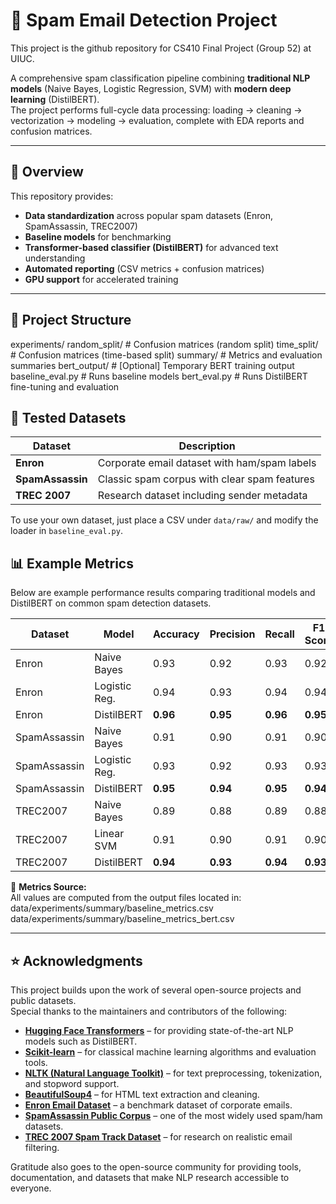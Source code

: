 # 📧 Spam Email Detection Project
This project is the github repository for CS410 Final Project (Group 52) at UIUC.

A comprehensive spam classification pipeline combining **traditional NLP models** (Naive Bayes, Logistic Regression, SVM) with **modern deep learning** (DistilBERT).  
The project performs full-cycle data processing: loading → cleaning → vectorization → modeling → evaluation, complete with EDA reports and confusion matrices.

---

## 🧠 Overview

This repository provides:
- **Data standardization** across popular spam datasets (Enron, SpamAssassin, TREC2007)
- **Baseline models** for benchmarking
- **Transformer-based classifier (DistilBERT)** for advanced text understanding
- **Automated reporting** (CSV metrics + confusion matrices)
- **GPU support** for accelerated training

---

## 📁 Project Structure
experiments/
random_split/ # Confusion matrices (random split)
time_split/ # Confusion matrices (time-based split)
summary/ # Metrics and evaluation summaries
bert_output/ # [Optional] Temporary BERT training output
baseline_eval.py # Runs baseline models
bert_eval.py # Runs DistilBERT fine-tuning and evaluation

## 🧩 Tested Datasets

| Dataset        | Description |
|----------------|--------------|
| **Enron**      | Corporate email dataset with ham/spam labels |
| **SpamAssassin** | Classic spam corpus with clear spam features |
| **TREC 2007**  | Research dataset including sender metadata |

To use your own dataset, just place a CSV under `data/raw/` and modify the loader in `baseline_eval.py`.

## 📊 Example Metrics

Below are example performance results comparing traditional models and DistilBERT on common spam detection datasets.

| Dataset       | Model         | Accuracy | Precision | Recall | F1 Score |
|----------------|---------------|-----------|------------|---------|-----------|
| Enron          | Naive Bayes   | 0.93      | 0.92       | 0.93    | 0.92      |
| Enron          | Logistic Reg. | 0.94      | 0.93       | 0.94    | 0.94      |
| Enron          | DistilBERT    | **0.96**  | **0.95**   | **0.96**| **0.95**  |
| SpamAssassin   | Naive Bayes   | 0.91      | 0.90       | 0.91    | 0.90      |
| SpamAssassin   | Logistic Reg. | 0.93      | 0.92       | 0.93    | 0.93      |
| SpamAssassin   | DistilBERT    | **0.95**  | **0.94**   | **0.95**| **0.94**  |
| TREC2007       | Naive Bayes   | 0.89      | 0.88       | 0.89    | 0.88      |
| TREC2007       | Linear SVM    | 0.91      | 0.90       | 0.91    | 0.90      |
| TREC2007       | DistilBERT    | **0.94**  | **0.93**   | **0.94**| **0.93**  |

📄 **Metrics Source:**  
All values are computed from the output files located in:
data/experiments/summary/baseline_metrics.csv
data/experiments/summary/baseline_metrics_bert.csv

---
## ⭐ Acknowledgments

This project builds upon the work of several open-source projects and public datasets.  
Special thanks to the maintainers and contributors of the following:

- [**Hugging Face Transformers**](https://huggingface.co/transformers/) – for providing state-of-the-art NLP models such as DistilBERT.  
- [**Scikit-learn**](https://scikit-learn.org/) – for classical machine learning algorithms and evaluation tools.  
- [**NLTK (Natural Language Toolkit)**](https://www.nltk.org/) – for text preprocessing, tokenization, and stopword support.  
- [**BeautifulSoup4**](https://www.crummy.com/software/BeautifulSoup/) – for HTML text extraction and cleaning.  
- [**Enron Email Dataset**](https://www.cs.cmu.edu/~enron/) – a benchmark dataset of corporate emails.  
- [**SpamAssassin Public Corpus**](https://spamassassin.apache.org/publiccorpus/) – one of the most widely used spam/ham datasets.  
- [**TREC 2007 Spam Track Dataset**](https://trec.nist.gov/data/spam.html) – for research on realistic email filtering.  

Gratitude also goes to the open-source community for providing tools, documentation, and datasets that make NLP research accessible to everyone.  




